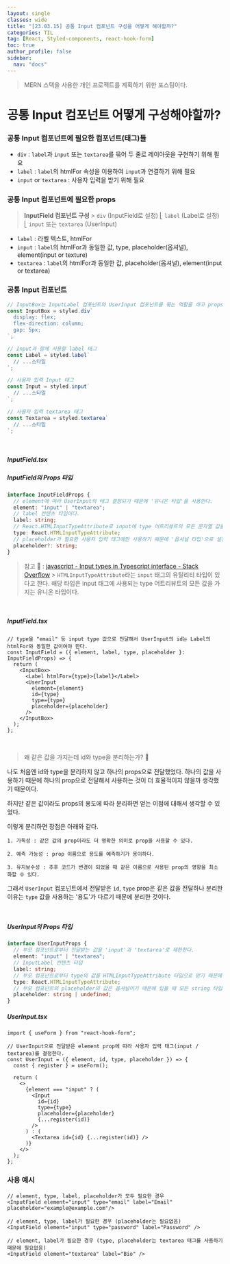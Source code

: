 ```yaml
---
layout: single
classes: wide
title: "[23.03.15] 공통 Input 컴포넌트 구성을 어떻게 해야할까?"
categories: TIL
tag: [React, Styled-components, react-hook-form]
toc: true
author_profile: false
sidebar:
  nav: "docs"
---
```


> MERN 스택을 사용한 개인 프로젝트를 계획하기 위한 포스팅이다.

# 공통 Input 컴포넌트 어떻게 구성해야할까?

### 공통 Input 컴포넌트에 필요한 컴포넌트(태그)들

- `div` : `label`과 `input` 또는 `textarea`를 묶어 두 줄로 레이아웃을 구현하기 위해 필요
- `label` : `label`의 htmlFor 속성을 이용하여 `input`과 연결하기 위해 필요
- `input` or `textarea` : 사용자 입력을 받기 위해 필요

### 공통 Input 컴포넌트에 필요한 props

> **InputField 컴포넌트 구성** > `div` (InputField로 설정)
> ⎣ `label` (Label로 설정)
> ⎣ `input` 또는 `textarea` (UserInput)

- `label` : 라벨 텍스트, htmlFor
- `input` : `label`의 htmlFor과 동일한 값, type, placeholder(옵셔널), element(input or texture)
- `textarea` : `label`의 htmlFor과 동일한 값, placeholder(옵셔널), element(input or textarea)

### 공통 Input 컴포넌트

```ts
// InputBox는 InputLabel 컴포넌트와 UserInput 컴포넌트를 묶는 역할을 하고 props를 전달하는 역할을 하도록 한다.
const InputBox = styled.div`
  display: flex;
  flex-direction: column;
  gap: 5px;
`;

// Input과 함께 사용할 label 태그
const Label = styled.label`
  // ...스타일
`;

// 사용자 입력 Input 태그
const Input = styled.input`
  // ...스타일
`;

// 사용자 입력 textarea 태그
const Textarea = styled.textarea`
  // ...스타일
`;
```

<br/>

##### InputField.tsx

##### InputField의 Props 타입

```ts
interface InputFieldProps {
  // element에 따라 UserInput의 태그 결정되기 때문에 '유니온 타입'을 사용한다.
  element: "input" | "textarea";
  // label 컨텐츠 타입이다.
  label: string;
  // React.HTMLInputTypeAttribute로 input에 type 어트리뷰트의 모든 문자열 값을 유니온 타입으로 사용한다.
  type: React.HTMLInputTypeAttribute;
  // placeholder가 필요한 사용자 입력 태그에만 사용하기 때문에 '옵셔널 타입'으로 설정한다.
  placeholder?: string;
}
```

> 참고 🤔 :
> [javascript - Input types in Typescript interface - Stack Overflow](https://stackoverflow.com/questions/59504750/input-types-in-typescript-interface) > `HTMLInputTypeAttribute`라는 `input` 태그의 유틸리티 타입이 있다고 한다. 해당 타입은 input 태그에 사용되는 type 어트리뷰트의 모든 값을 가지는 유니온 타입이다.

<br/>

##### InputField.tsx

```tsx
// type을 "email" 등 input type 값으로 전달해서 UserInput의 id는 Label의 htmlFor와 동일한 값이여야 한다.
const InputField = ({ element, label, type, placeholder }: InputFieldProps) => {
  return (
    <InputBox>
      <Label htmlFor={type}>{label}</Label>
      <UserInput
        element={element}
        id={type}
        type={type}
        placeholder={placeholder}
      />
    </InputBox>
  );
};
```

<br/>

> 왜 같은 값을 가지는데 id와 type을 분리하는가? 🤔

나도 처음엔 id와 type을 분리하지 않고 하나의 props으로 전달했었다. 하나의 값을 사용하기 때문에 하나의 prop으로 전달해서 사용하는 것이 더 효율적이지 않을까 생각했기 때문이다.

하지만 같은 값이라도 props의 용도에 따라 분리하면 얻는 이점에 대해서 생각할 수 있었다.

이렇게 분리하면 장점은 아래와 같다.

```
1. 가독성 : 같은 값의 prop이라도 더 명확한 의미로 prop을 사용할 수 있다.

2. 예측 가능성 : prop 이름으로 용도를 예측하기가 용이하다.

3. 유지보수성 : 추후 코드가 변경이 되었을 때 같은 이름으로 사용된 prop의 영향을 최소화할 수 있다.
```

그래서 `UserInput` 컴포넌트에서 전달받은 `id`, `type` prop은 같은 값을 전달하나 분리한 이유는 `type` 값을 사용하는 '용도'가 다르기 때문에 분리한 것이다.

<br/>

##### UserInput의 Props 타입

```ts
interface UserInputProps {
  // 부모 컴포넌트로부터 전달받는 값을 'input'과 'textarea'로 제한한다.
  element: "input" | "textarea";
  // InputLabel 컨텐츠 타입
  label: string;
  // 부모 컴포넌트로부터 type의 값을 HTMLInputTypeAttribute 타입으로 받기 때문에 설정한다.
  type: React.HTMLInputTypeAttribute;
  // 부모 컴포넌트의 placeholder의 값은 옵셔널이기 때문에 있을 때 모든 string 타입으로 전달받고 없다면 undefined로 지정된다.
  placeholder: string | undefined;
}
```

##### UserInput.tsx

```tsx
import { useForm } from "react-hook-form";

// UserInput으로 전달받은 element prop에 따라 사용자 입력 태그(input / textarea)를 결정한다.
const UserInput = ({ element, id, type, placeholder }) => {
  const { register } = useForm();

  return (
    <>
      {element === "input" ? (
        <Input
          id={id}
          type={type}
          placeholder={placeholder}
          {...register(id)}
        />
      ) : (
        <Textarea id={id} {...register(id)} />
      )}
    </>
  );
};
```

### 사용 예시

```tsx
// element, type, label, placeholder가 모두 필요한 경우
<InputField element="input" type="email" label="Email" placeholder="example@example.com"/>

// element, type, label가 필요한 경우 (placeholder는 필요없음)
<InputField element="input" type="password" label="Password" />

// element, label가 필요한 경우 (type, placeholder는 textarea 태그를 사용하기 때문에 필요없음)
<InputField element="textarea" label="Bio" />
```
